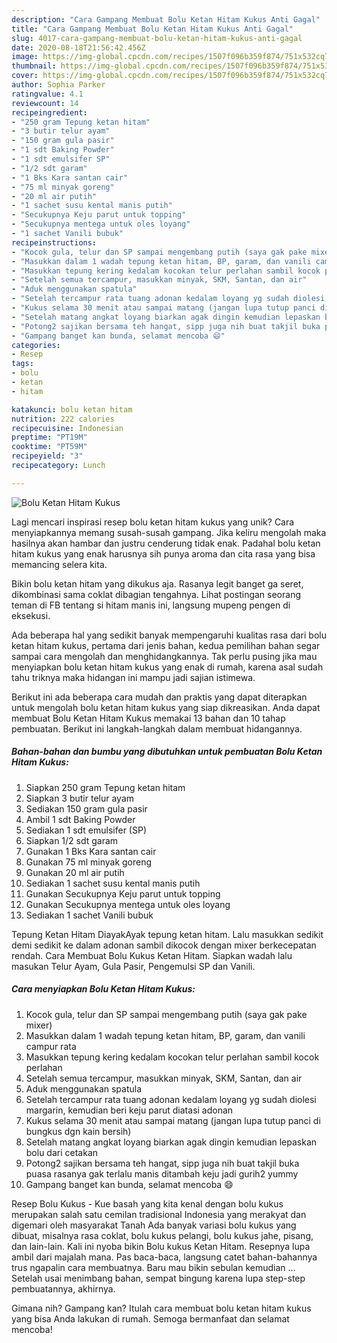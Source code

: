 ```yaml
---
description: "Cara Gampang Membuat Bolu Ketan Hitam Kukus Anti Gagal"
title: "Cara Gampang Membuat Bolu Ketan Hitam Kukus Anti Gagal"
slug: 4017-cara-gampang-membuat-bolu-ketan-hitam-kukus-anti-gagal
date: 2020-08-18T21:56:42.456Z
image: https://img-global.cpcdn.com/recipes/1507f096b359f874/751x532cq70/bolu-ketan-hitam-kukus-foto-resep-utama.jpg
thumbnail: https://img-global.cpcdn.com/recipes/1507f096b359f874/751x532cq70/bolu-ketan-hitam-kukus-foto-resep-utama.jpg
cover: https://img-global.cpcdn.com/recipes/1507f096b359f874/751x532cq70/bolu-ketan-hitam-kukus-foto-resep-utama.jpg
author: Sophia Parker
ratingvalue: 4.1
reviewcount: 14
recipeingredient:
- "250 gram Tepung ketan hitam"
- "3 butir telur ayam"
- "150 gram gula pasir"
- "1 sdt Baking Powder"
- "1 sdt emulsifer SP"
- "1/2 sdt garam"
- "1 Bks Kara santan cair"
- "75 ml minyak goreng"
- "20 ml air putih"
- "1 sachet susu kental manis putih"
- "Secukupnya Keju parut untuk topping"
- "Secukupnya mentega untuk oles loyang"
- "1 sachet Vanili bubuk"
recipeinstructions:
- "Kocok gula, telur dan SP sampai mengembang putih (saya gak pake mixer)"
- "Masukkan dalam 1 wadah tepung ketan hitam, BP, garam, dan vanili campur rata"
- "Masukkan tepung kering kedalam kocokan telur perlahan sambil kocok perlahan"
- "Setelah semua tercampur, masukkan minyak, SKM, Santan, dan air"
- "Aduk menggunakan spatula"
- "Setelah tercampur rata tuang adonan kedalam loyang yg sudah diolesi margarin, kemudian beri keju parut diatasi adonan"
- "Kukus selama 30 menit atau sampai matang (jangan lupa tutup panci di bungkus dgn kain bersih)"
- "Setelah matang angkat loyang biarkan agak dingin kemudian lepaskan bolu dari cetakan"
- "Potong2 sajikan bersama teh hangat, sipp juga nih buat takjil buka puasa rasanya gak terlalu manis ditambah keju jadi gurih2 yummy"
- "Gampang banget kan bunda, selamat mencoba 😄"
categories:
- Resep
tags:
- bolu
- ketan
- hitam

katakunci: bolu ketan hitam 
nutrition: 222 calories
recipecuisine: Indonesian
preptime: "PT19M"
cooktime: "PT59M"
recipeyield: "3"
recipecategory: Lunch

---
```



![Bolu Ketan Hitam Kukus](https://img-global.cpcdn.com/recipes/1507f096b359f874/751x532cq70/bolu-ketan-hitam-kukus-foto-resep-utama.jpg)

Lagi mencari inspirasi resep bolu ketan hitam kukus yang unik? Cara menyiapkannya memang susah-susah gampang. Jika keliru mengolah maka hasilnya akan hambar dan justru cenderung tidak enak. Padahal bolu ketan hitam kukus yang enak harusnya sih punya aroma dan cita rasa yang bisa memancing selera kita.

Bikin bolu ketan hitam yang dikukus aja. Rasanya legit banget ga seret, dikombinasi sama coklat dibagian tengahnya. Lihat postingan seorang teman di FB tentang si hitam manis ini, langsung mupeng pengen di eksekusi.

Ada beberapa hal yang sedikit banyak mempengaruhi kualitas rasa dari bolu ketan hitam kukus, pertama dari jenis bahan, kedua pemilihan bahan segar sampai cara mengolah dan menghidangkannya. Tak perlu pusing jika mau menyiapkan bolu ketan hitam kukus yang enak di rumah, karena asal sudah tahu triknya maka hidangan ini mampu jadi sajian istimewa.


Berikut ini ada beberapa cara mudah dan praktis yang dapat diterapkan untuk mengolah bolu ketan hitam kukus yang siap dikreasikan. Anda dapat membuat Bolu Ketan Hitam Kukus memakai 13 bahan dan 10 tahap pembuatan. Berikut ini langkah-langkah dalam membuat hidangannya.

<!--inarticleads1-->

##### Bahan-bahan dan bumbu yang dibutuhkan untuk pembuatan Bolu Ketan Hitam Kukus:

1. Siapkan 250 gram Tepung ketan hitam
1. Siapkan 3 butir telur ayam
1. Sediakan 150 gram gula pasir
1. Ambil 1 sdt Baking Powder
1. Sediakan 1 sdt emulsifer (SP)
1. Siapkan 1/2 sdt garam
1. Gunakan 1 Bks Kara santan cair
1. Gunakan 75 ml minyak goreng
1. Gunakan 20 ml air putih
1. Sediakan 1 sachet susu kental manis putih
1. Gunakan Secukupnya Keju parut untuk topping
1. Gunakan Secukupnya mentega untuk oles loyang
1. Sediakan 1 sachet Vanili bubuk


Tepung Ketan Hitam DiayakAyak tepung ketan hitam. Lalu masukkan sedikit demi sedikit ke dalam adonan sambil dikocok dengan mixer berkecepatan rendah. Cara Membuat Bolu Kukus Ketan Hitam. Siapkan wadah lalu masukan Telur Ayam, Gula Pasir, Pengemulsi SP dan Vanili. 

<!--inarticleads2-->

##### Cara menyiapkan Bolu Ketan Hitam Kukus:

1. Kocok gula, telur dan SP sampai mengembang putih (saya gak pake mixer)
1. Masukkan dalam 1 wadah tepung ketan hitam, BP, garam, dan vanili campur rata
1. Masukkan tepung kering kedalam kocokan telur perlahan sambil kocok perlahan
1. Setelah semua tercampur, masukkan minyak, SKM, Santan, dan air
1. Aduk menggunakan spatula
1. Setelah tercampur rata tuang adonan kedalam loyang yg sudah diolesi margarin, kemudian beri keju parut diatasi adonan
1. Kukus selama 30 menit atau sampai matang (jangan lupa tutup panci di bungkus dgn kain bersih)
1. Setelah matang angkat loyang biarkan agak dingin kemudian lepaskan bolu dari cetakan
1. Potong2 sajikan bersama teh hangat, sipp juga nih buat takjil buka puasa rasanya gak terlalu manis ditambah keju jadi gurih2 yummy
1. Gampang banget kan bunda, selamat mencoba 😄


Resep Bolu Kukus - Kue basah yang kita kenal dengan bolu kukus merupakan salah satu cemilan tradisional Indonesia yang merakyat dan digemari oleh masyarakat Tanah Ada banyak variasi bolu kukus yang dibuat, misalnya rasa coklat, bolu kukus pelangi, bolu kukus jahe, pisang, dan lain-lain. Kali ini nyoba bikin Bolu kukus Ketan Hitam. Resepnya lupa ambil dari majalah mana. Pas baca-baca, langsung catet bahan-bahannya trus ngapalin cara membuatnya. Baru mau bikin sebulan kemudian … Setelah usai menimbang bahan, sempat bingung karena lupa step-step pembuatannya, akhirnya. 

Gimana nih? Gampang kan? Itulah cara membuat bolu ketan hitam kukus yang bisa Anda lakukan di rumah. Semoga bermanfaat dan selamat mencoba!
